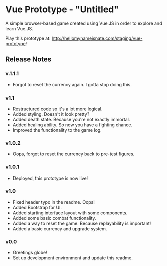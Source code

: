# Vue Prototype - "Untitled"

A simple browser-based game created using Vue.JS in order to explore and learn Vue.JS.

Play this prototype at: http://hellomynameisnate.com/staging/vue-prototype!

## Release Notes

### v.1.1.1

- Forgot to reset the currency again. I gotta stop doing this.

### v1.1

- Restructured code so it's a lot more logical.
- Added styling. Doesn't it look pretty?
- Added death state. Because you're not exactly immortal.
- Added healing ability. So now you have a fighting chance.
- Improved the functionality to the game log.

### v1.0.2

- Oops, forgot to reset the currency back to pre-test figures.

### v1.0.1

- Deployed, this prototype is now live!

### v1.0

- Fixed header typo in the readme. Oops!
- Added Bootstrap for UI.
- Added starting interface layout with some components.
- Added some basic combat functionality.
- Added a way to reset the game. Because replayability is important!
- Added a basic currency and upgrade system.

### v0.0

- Greetings globe!
- Set up development environment and update this readme.